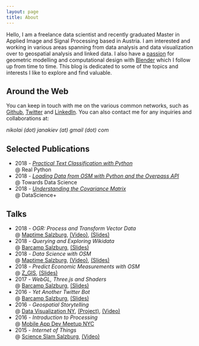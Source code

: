 ```yaml
---
layout: page
title: About
---
```


Hello, I am a freelance data scientist and recently graduated Master in Applied Image and Signal Processing based in Austria. I am interested and working in various areas spanning from data analysis and data visualization over to geospatial analysis and linked data. I also have a [passion][parametriccookie] for geometric modelling and computational design with [Blender][blender] which I follow up from time to time. This blog is dedicated to some of the topics and interests I like to explore and find valuable.

## Around the Web
You can keep in touch with me on the various common networks, such as [Github][github], [Twitter][twitter] and [LinkedIn][linkedin]. You can also contact me for any inquiries and collaborations at:

_nikolai (dot) janakiev (at) gmail (dot) com_

## Selected Publications
- 2018 - _[Practical Text Classification with Python](https://realpython.com/python-keras-text-classification/)_ <br> @ Real Python
- 2018 - _[Loading Data from OSM with Python and the Overpass API](https://towardsdatascience.com/loading-data-from-openstreetmap-with-python-and-the-overpass-api-513882a27fd0)_ <br> @ Towards Data Science
- 2018 - _[Understanding the Covariance Matrix](https://datascienceplus.com/understanding-the-covariance-matrix/)_ <br> @ DataScience+

## Talks
- 2018 - _OGR: Process and Transform Vector Data_ <br> @ [Maptime Salzburg][maptime salzburg], [(Video)][ogr video], [(Slides)][ogr slides]
- 2018 - _Querying and Exploring Wikidata_ <br> @ [Barcamp Salzburg][barcamp november 2018], [(Slides)][wikidata slides]
- 2018 - _Data Science with OSM_ <br> @ [Maptime Salzburg][maptime salzburg], [(Video)][data science osm video], [(Slides)][data science osm slides]
- 2018 - _Predict Economic Measurements with OSM_ <br> @ [Z_GIS][zgis], [(Slides)][predict osm slides]
- 2017 - _WebGL, Three.js and Shaders_ <br> @ [Barcamp Salzburg][barcamp april 2017], [(Slides)][webgl slides]
- 2016 - _Yet Another Twitter Bot_ <br> @ [Barcamp Salzburg][barcamp october 2016], [(Slides)][generic-bot slides]
- 2016 - _Geospatial Storytelling_ <br> @ [Data Visualization NY][data viz ny], [(Project)][geospatial storytelling], [(Video)][geospatial storytelling video]
- 2016 - _Introduction to Processing_ <br> @ [Mobile App Dev Meetup NYC][mobile app dev ny]
- 2015 - _Internet of Things_ <br> @ [Science Slam Salzburg][science slam], [(Video)][science slam video]


[parametriccookie]: https://parametriccookie.tumblr.com/
[blender]: https://www.blender.org/
[science slam]: http://www.scienceslam.at/performers/1-science-slam-salzburg-3/
[science slam video]: https://www.youtube.com/watch?v=c4hu9nVjIJo
[geospatial storytelling video]: https://www.youtube.com/watch?v=ukBFPd8jnhA
[geospatial storytelling]: https://github.com/njanakiev/geospatial-storytelling
[generic-bot slides]: http://janakiev.com/generic-bot/
[webgl slides]: http://janakiev.com/webgl-presentation/
[mobile app dev ny]: https://www.meetup.com/de-DE/NYC-Mobile-App-Dev-Meetup/events/229435450/
[data viz ny]: https://www.meetup.com/de-DE/DataVisualization/events/231402199/?eventId=231402199
[barcamp october 2016]: https://www.meetup.com/de-DE/salzburgwebdev/events/231559126/
[barcamp april 2017]: https://www.meetup.com/de-DE/salzburgwebdev/events/237491594/
[predict osm slides]: https://janakiev.com/osm-predict-economic-measurements/#/
[zgis]: https://zgis.at/
[data science osm slides]: https://janakiev.com/osm-data-science/#/
[data science osm video]: https://www.youtube.com/watch?v=WmCLQCohL3k
[maptime salzburg]: http://maptime.io/salzburg/
[barcamp november 2018]: https://www.meetup.com/de-DE/salzburgwebdev/events/248534871/
[wikidata slides]: https://janakiev.com/wikidata-mayors/slides/
[ogr slides]: https://janakiev.com/ogr-presentation/
[ogr video]: https://www.youtube.com/watch?v=DP9F7tJH2Mw
[twitter]: https://twitter.com/njanakiev
[github]: https://github.com/njanakiev
[linkedin]: https://at.linkedin.com/in/nikolai-janakiev
